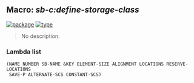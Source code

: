 ## Macro: ***sb-c:define-storage-class***
[![package](https://img.shields.io/badge/Package-SB--C-5f9ea0.svg?style=social&colorA=999999)](../) [![type](https://img.shields.io/badge/Type-Macro-5f9ea0.svg?style=social&colorA=999999)](../#macro) 

> No description.

### Lambda list
```
(NAME NUMBER SB-NAME &KEY ELEMENT-SIZE ALIGNMENT LOCATIONS RESERVE-LOCATIONS
 SAVE-P ALTERNATE-SCS CONSTANT-SCS)
```
